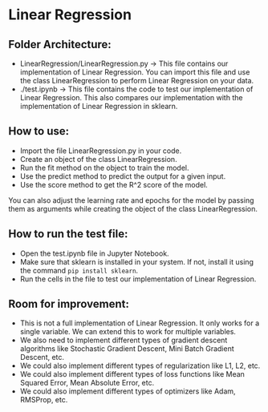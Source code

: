 # Linear Regression

## Folder Architecture:

- LinearRegression/LinearRegression.py -> This file contains our implementation of Linear Regression. You can import this file and use the class LinearRegression to perform Linear Regression on your data.
- ./test.ipynb -> This file contains the code to test our implementation of Linear Regression. This also compares our implementation with the implementation of Linear Regression in sklearn.

## How to use:

- Import the file LinearRegression.py in your code.
- Create an object of the class LinearRegression.
- Run the fit method on the object to train the model.
- Use the predict method to predict the output for a given input.
- Use the score method to get the R^2 score of the model.

You can also adjust the learning rate and epochs for the model by passing them as arguments while creating the object of the class LinearRegression.

## How to run the test file:
- Open the test.ipynb file in Jupyter Notebook.
- Make sure that sklearn is installed in your system. If not, install it using the command `pip install sklearn`.
- Run the cells in the file to test our implementation of Linear Regression.


## Room for improvement:
- This is not a full implementation of Linear Regression. It only works for a single variable. We can extend this to work for multiple variables.
- We also need to implement different types of gradient descent algorithms like Stochastic Gradient Descent, Mini Batch Gradient Descent, etc.
- We could also implement different types of regularization like L1, L2, etc.
- We could also implement different types of loss functions like Mean Squared Error, Mean Absolute Error, etc.
- We could also implement different types of optimizers like Adam, RMSProp, etc.

